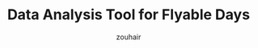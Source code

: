 ---
layout: proj
author: zouhair
image: projects/WxAnalysis.png
title: Data Analysis Tool for Flyable Days
venue: Kitty Hawk, 2016
description: |
  Using <a href="https://pypi.python.org/pypi/beautifulsoup4">Beautiful Soup</a>, I scraped weather data relevant to aeronautical operations (winds, temperatures, clouds, rainfall, etc.) for different locations.<br>
  I computed cumulative histrograms, and linked the different criteria to each other. Then using an interactive display (built on <a href="https://bokeh.pydata.org">Bokeh</a>), I made it possible to adjust criteria to determine the number of flyable days for each location, and visualize the sensitivity to the different parameters.
---